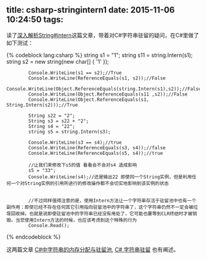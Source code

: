 title: csharp-stringintern1
date: 2015-11-06 10:24:50
tags:
---

读了[深入解析String#intern](http://http://tech.meituan.com/in_depth_understanding_string_intern.html)这篇文章，带着对C#字符串驻留的疑问，在C#里做了如下测试：

{% codeblock lang:csharp %}
         string s1 = "1";
            string s11 = string.Intern(s1);
            string s2 = new string(new char[] { '1' });
           
            Console.WriteLine(s1 == s2);//True
            Console.WriteLine(ReferenceEquals(s1, s2));//False
            Console.WriteLine(Object.ReferenceEquals(string.Intern(s1),s2));//False
            Console.WriteLine(Object.ReferenceEquals(s11 ,s2));//False
            Console.WriteLine(Object.ReferenceEquals(s1,  String.Intern(s2)));//True

            String s22 = "2";
            String s3 = s22 + "2";
            String s4 = "22";
            string s5 = string.Intern(s3);

            Console.WriteLine(s3 == s4);//true
            Console.WriteLine(ReferenceEquals(s3, s4));//false
            Console.WriteLine(ReferenceEquals(s5, s4));//true

            //让我们来修改下s5的值 看看会不会对s4 造成影响
            s5 = "33";
            Console.WriteLine(s4);//还是输出22 即使同一个String实例，但是利用任何一个对String实例的引用所进行的修改操作都不会切实地影响到该实例的状态
           

            //不过同样值得注意的是，使用Intern方法让一个字符串存活于驻留池中也有一个副作用：即使已经不存在任何其它引用指向驻留池中的字符串了，这个字符串仍然不一定会被垃圾回收掉。也就是说即使驻留池中的字符串已经没有用处了，它可能也要等到CLR终结时才被销毁。当您使用Intern方法的时候，也应该考虑到这个特殊的行为
            Console.Read();

{% endcodeblock %}

这两篇文章 [C#中字符串的内存分配与驻留池](http://kb.cnblogs.com/page/102225/), [C# 字符串驻留](http://blog.sina.com.cn/s/blog_7b60d05f0101s25l.html) 也有阐述。
